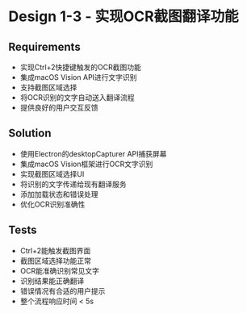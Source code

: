 # Design 1-3 - 实现OCR截图翻译功能

## Requirements
- 实现Ctrl+2快捷键触发的OCR截图功能
- 集成macOS Vision API进行文字识别
- 支持截图区域选择
- 将OCR识别的文字自动送入翻译流程
- 提供良好的用户交互反馈

## Solution
- 使用Electron的desktopCapturer API捕获屏幕
- 集成macOS Vision框架进行OCR文字识别
- 实现截图区域选择UI
- 将识别的文字传递给现有翻译服务
- 添加加载状态和错误处理
- 优化OCR识别准确性

## Tests
- Ctrl+2能触发截图界面
- 截图区域选择功能正常
- OCR能准确识别常见文字
- 识别结果能正确翻译
- 错误情况有合适的用户提示
- 整个流程响应时间 < 5s